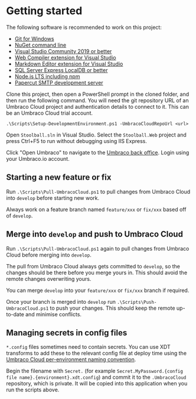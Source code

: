 # Getting started

The following software is recommended to work on this project:

- [Git for Windows](https://git-scm.com/download/win)
- [NuGet command line](https://www.nuget.org/downloads)
- [Visual Studio Community 2019 or better](https://visualstudio.microsoft.com/downloads/)
- [Web Compiler extension for Visual Studio](https://marketplace.visualstudio.com/items?itemName=MadsKristensen.WebCompiler)
- [Markdown Editor extension for Visual Studio](https://marketplace.visualstudio.com/items?itemName=MadsKristensen.MarkdownEditor)
- [SQL Server Express LocalDB or better](https://docs.microsoft.com/en-us/sql/database-engine/configure-windows/sql-server-express-localdb?view=sql-server-ver15)
- [Node.js LTS including npm](https://nodejs.org/en/)
- [Papercut SMTP development server](https://github.com/ChangemakerStudios/Papercut)

Clone this project, then open a PowerShell prompt in the cloned folder, and then run the following command. You will need the git repository URL of an Umbraco Cloud project and authentication details to connect to it. This can be an Umbraco Cloud trial account.

```pwsh
.\Scripts\Setup-DevelopmentEnvironment.ps1 -UmbracoCloudRepoUrl <url>
```

Open `Stoolball.sln` in Visual Studio. Select the `Stoolball.Web` project and press Ctrl+F5 to run without debugging using IIS Express.

Click "Open Umbraco" to navigate to the [Umbraco back office](https://localhost:44343/umbraco). Login using your Umbraco.io account.

## Starting a new feature or fix

Run `.\Scripts\Pull-UmbracoCloud.ps1` to pull changes from Umbraco Cloud into `develop` before starting new work.

Always work on a feature branch named `feature/xxx` or `fix/xxx` based off of `develop`.

## Merge into `develop` and push to Umbraco Cloud

Run `.\Scripts\Pull-UmbracoCloud.ps1` again to pull changes from Umbraco Cloud before merging into `develop`.

The pull from Umbraco Cloud always gets committed to `develop`, so the changes should be there before you merge yours in. This should avoid the remote changes overwriting yours.

You can merge `develop` into your `feature/xxx` or `fix/xxx` branch if required.

Once your branch is merged into `develop` run `.\Scripts\Push-UmbracoCloud.ps1` to push your changes. This should keep the remote up-to-date and minimise conflicts.

## Managing secrets in config files

`*.config` files sometimes need to contain secrets. You can use XDT transforms to add these to the relevant config file at deploy time using the [Umbraco Cloud per-environment naming convention](https://our.umbraco.com/documentation/Umbraco-Cloud/Set-Up/Config-Transforms/).

Begin the filename with `Secret.` (for example `Secret.MyPassword.{config file name}.{environment}.xdt.config`) and commit it to the `.UmbracoCloud` repository, which is private. It will be copied into this application when you run the scripts above.
